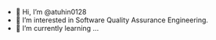 - 👋 Hi, I’m @atuhin0128
- 👀 I’m interested in Software Quality Assurance Engineering.
- 🌱 I’m currently learning ...


<!---
atuhin0128/atuhin0128 is a ✨ special ✨ repository because its `README.md` (this file) appears on your GitHub profile.
You can click the Preview link to take a look at your changes.
--->
